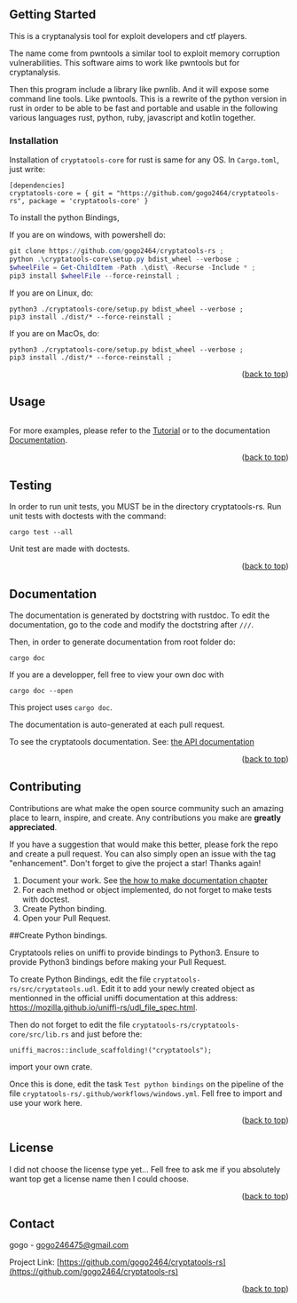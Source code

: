 <!-- GETTING STARTED -->
## Getting Started

This is a cryptanalysis tool for exploit developers and ctf players.

The name come from pwntools a similar tool to exploit memory corruption vulnerabilities. This software aims to work like pwntools but for cryptanalysis.

Then this program include a library like pwnlib. And it will expose some command line tools. Like pwntools. This is a rewrite of the python version in rust in order to be able to be fast and portable and usable in the following various languages rust, python, ruby, javascript and kotlin together.

### Installation

Installation of `cryptatools-core` for rust is same for any OS. In `Cargo.toml`, just write:
```shell
[dependencies]
cryptatools-core = { git = "https://github.com/gogo2464/cryptatools-rs", package = 'cryptatools-core' }
```

To install the python Bindings,

If you are on windows, with powershell do:
```powershell
git clone https://github.com/gogo2464/cryptatools-rs ;
python .\cryptatools-core\setup.py bdist_wheel --verbose ;
$wheelFile = Get-ChildItem -Path .\dist\ -Recurse -Include * ;
pip3 install $wheelFile --force-reinstall ;
```

If you are on Linux, do:
```shell
python3 ./cryptatools-core/setup.py bdist_wheel --verbose ;
pip3 install ./dist/* --force-reinstall ;
```

If you are on MacOs, do:
```shell
python3 ./cryptatools-core/setup.py bdist_wheel --verbose ;
pip3 install ./dist/* --force-reinstall ;
```

<p align="right">(<a href="#top">back to top</a>)</p>



<!-- USAGE EXAMPLES -->
## Usage

```rust
```

For more examples, please refer to the [Tutorial](https://github.com/gogo2464/cryptatools-rs/blob/master/TUTORIAL.md) or to the documentation [Documentation](https://gogo2464.github.io/cryptatools-rs/cryptatools_core/).

<p align="right">(<a href="#top">back to top</a>)</p>

<!-- TESTING EXAMPLES -->
## Testing

In order to run unit tests, you MUST be in the directory cryptatools-rs.
Run unit tests with doctests with the command:

```shell
cargo test --all
```

Unit test are made with doctests.

<p align="right">(<a href="#top">back to top</a>)</p>

<!-- DOCUMENTATION EXAMPLE -->
## Documentation

The documentation is generated by doctstring with rustdoc. To edit the documentation, go to the code and modify the doctstring after `///`.

Then, in order to generate documentation from root folder do:

```shell
cargo doc
```

If you are a developper, fell free to view your own doc with

```
cargo doc --open
```

This project uses `cargo doc`.

The documentation is auto-generated at each pull request.

To see the cryptatools documentation. See: [the API documentation](https://gogo2464.github.io/cryptatools-rs/cryptatools_core/)

<p align="right">(<a href="#top">back to top</a>)</p>


<!-- CONTRIBUTING -->
## Contributing

Contributions are what make the open source community such an amazing place to learn, inspire, and create. Any contributions you make are **greatly appreciated**.

If you have a suggestion that would make this better, please fork the repo and create a pull request. You can also simply open an issue with the tag "enhancement".
Don't forget to give the project a star! Thanks again!

1. Document your work. See [the how to make documentation chapter](https://github.com/gogo2464/cryptatools#documentation)
2. For each method or object implemented, do not forget to make tests with doctest.
3. Create Python binding.
4. Open your Pull Request.

##Create Python bindings.

Cryptatools relies on uniffi to provide bindings to Python3. Ensure to provide Python3 bindings before making your Pull Request.

To create Python Bindings, edit the file `cryptatools-rs/src/cryptatools.udl`. Edit it to add your newly created object as mentionned in the official uniffi documentation at this address: https://mozilla.github.io/uniffi-rs/udl_file_spec.html.

Then do not forget to edit the file `cryptatools-rs/cryptatools-core/src/lib.rs` and just before the:

```
uniffi_macros::include_scaffolding!("cryptatools");
```

import your own crate.

Once this is done, edit the task `Test python bindings` on the pipeline of the file `cryptatools-rs/.github/workflows/windows.yml`. Fell free to import and use your work here.


<p align="right">(<a href="#top">back to top</a>)</p>



<!-- LICENSE -->
## License

I did not choose the license type yet... Fell free to ask me if you absolutely want top get a license name then I could choose.

<p align="right">(<a href="#top">back to top</a>)</p>



<!-- CONTACT -->
## Contact

gogo - gogo246475@gmail.com

Project Link: [https://github.com/gogo2464/cryptatools-rs](https://github.com/gogo2464/cryptatools-rs)

<p align="right">(<a href="#top">back to top</a>)</p>